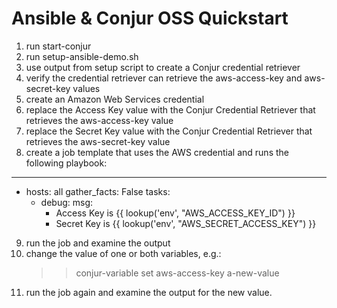 # Ansible & Conjur OSS Quickstart

1) run start-conjur
2) run setup-ansible-demo.sh
3) use output from setup script to create a Conjur credential retriever
4) verify the credential retriever can retrieve the aws-access-key and aws-secret-key values
5) create an Amazon Web Services credential
6) replace the Access Key value with the Conjur Credential Retriever that retrieves the aws-access-key value
7) replace the Secret Key value with the Conjur Credential Retriever that retrieves the aws-secret-key value
8) create a job template that uses the AWS credential and runs the following playbook:
---
- hosts: all
  gather_facts: False
  tasks:
    - debug:
        msg:
        - Access Key is {{ lookup('env', "AWS_ACCESS_KEY_ID") }}
        - Secret Key is {{ lookup('env', "AWS_SECRET_ACCESS_KEY") }}
9) run the job and examine the output
10) change the value of one or both variables, e.g.:
	>> conjur-variable set aws-access-key a-new-value
11) run the job again and examine the output for the new value.

